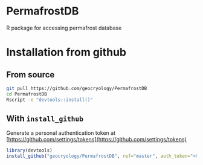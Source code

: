 # PermafrostDB
R package for accessing permafrost database

# Installation from github

## From source
```bash
git pull https://github.com/geocryology/PermafrostDB
cd PermafrostDB
Rscript -e "devtools::install()"
```

## With `install_github`
Generate a personal authentication token at [https://github.com/settings/tokens](https://github.com/settings/tokens)
```r
library(devtools)
install_github("geocryology/PermafrostDB", ref="master", auth_token="<COPY YOUR AUTH TOKEN HERE>" )
```
